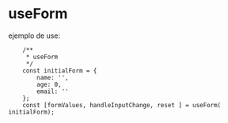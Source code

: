 # useForm

ejemplo de use:

````Js
    /**
     * useForm 
     */
    const initialForm = {
        name: '',
        age: 0,
        email: ''
    };
    const [formValues, handleInputChange, reset ] = useForm( initialForm);
````